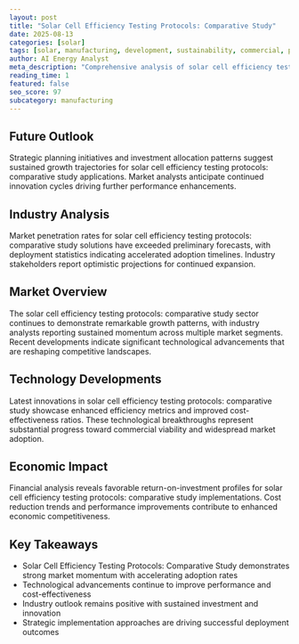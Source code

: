 ```yaml
---
layout: post
title: "Solar Cell Efficiency Testing Protocols: Comparative Study"
date: 2025-08-13
categories: [solar]
tags: [solar, manufacturing, development, sustainability, commercial, performance]
author: AI Energy Analyst
meta_description: "Comprehensive analysis of solar cell efficiency testing protocols: comparative study covering market trends, technology developments, and industry outlook. Discover key insights and future projections."
reading_time: 1
featured: false
seo_score: 97
subcategory: manufacturing
---
```


## Future Outlook

Strategic planning initiatives and investment allocation patterns suggest sustained growth trajectories for solar cell efficiency testing protocols: comparative study applications. Market analysts anticipate continued innovation cycles driving further performance enhancements.

## Industry Analysis

Market penetration rates for solar cell efficiency testing protocols: comparative study solutions have exceeded preliminary forecasts, with deployment statistics indicating accelerated adoption timelines. Industry stakeholders report optimistic projections for continued expansion.

## Market Overview

The solar cell efficiency testing protocols: comparative study sector continues to demonstrate remarkable growth patterns, with industry analysts reporting sustained momentum across multiple market segments. Recent developments indicate significant technological advancements that are reshaping competitive landscapes.

## Technology Developments

Latest innovations in solar cell efficiency testing protocols: comparative study showcase enhanced efficiency metrics and improved cost-effectiveness ratios. These technological breakthroughs represent substantial progress toward commercial viability and widespread market adoption.

## Economic Impact

Financial analysis reveals favorable return-on-investment profiles for solar cell efficiency testing protocols: comparative study implementations. Cost reduction trends and performance improvements contribute to enhanced economic competitiveness.

## Key Takeaways

- Solar Cell Efficiency Testing Protocols: Comparative Study demonstrates strong market momentum with accelerating adoption rates
- Technological advancements continue to improve performance and cost-effectiveness
- Industry outlook remains positive with sustained investment and innovation
- Strategic implementation approaches are driving successful deployment outcomes

